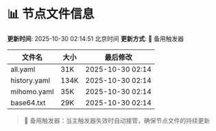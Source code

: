 # 📊 节点文件信息

**更新时间**: 2025-10-30 02:14:51 北京时间
**更新方式**: 🔄 备用触发器

| 文件名 | 大小 | 最后修改 |
|--------|------|----------|
| all.yaml | 31K | 2025-10-30 02:14 |
| history.yaml | 134K | 2025-10-30 02:14 |
| mihomo.yaml | 35K | 2025-10-30 02:14 |
| base64.txt | 29K | 2025-10-30 02:14 |

> 🔄 备用触发器：当主触发器失效时自动接管，确保节点文件的持续更新
